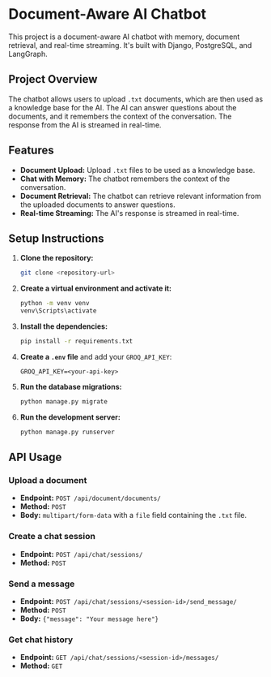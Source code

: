 # Document-Aware AI Chatbot

This project is a document-aware AI chatbot with memory, document retrieval, and real-time streaming. It's built with Django, PostgreSQL, and LangGraph.

## Project Overview

The chatbot allows users to upload `.txt` documents, which are then used as a knowledge base for the AI. The AI can answer questions about the documents, and it remembers the context of the conversation. The response from the AI is streamed in real-time.

## Features

-   **Document Upload:** Upload `.txt` files to be used as a knowledge base.
-   **Chat with Memory:** The chatbot remembers the context of the conversation.
-   **Document Retrieval:** The chatbot can retrieve relevant information from the uploaded documents to answer questions.
-   **Real-time Streaming:** The AI's response is streamed in real-time.

## Setup Instructions

1.  **Clone the repository:**
    ```bash
    git clone <repository-url>
    ```
2.  **Create a virtual environment and activate it:**
    ```bash
    python -m venv venv
    venv\Scripts\activate
    ```
3.  **Install the dependencies:**
    ```bash
    pip install -r requirements.txt
    ```
4.  **Create a `.env` file** and add your `GROQ_API_KEY`:
    ```
    GROQ_API_KEY=<your-api-key>
    ```
5.  **Run the database migrations:**
    ```bash
    python manage.py migrate
    ```
6.  **Run the development server:**
    ```bash
    python manage.py runserver
    ```

## API Usage

### Upload a document

-   **Endpoint:** `POST /api/document/documents/`
-   **Method:** `POST`
-   **Body:** `multipart/form-data` with a `file` field containing the `.txt` file.

### Create a chat session

-   **Endpoint:** `POST /api/chat/sessions/`
-   **Method:** `POST`

### Send a message

-   **Endpoint:** `POST /api/chat/sessions/<session-id>/send_message/`
-   **Method:** `POST`
-   **Body:** `{"message": "Your message here"}`

### Get chat history

-   **Endpoint:** `GET /api/chat/sessions/<session-id>/messages/`
-   **Method:** `GET`